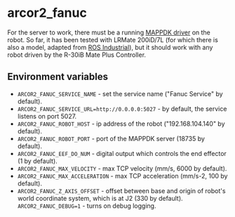# arcor2_fanuc

For the server to work, there must be a running [MAPPDK driver](https://github.com/torayeff/fanucpy) on the robot. So far, it has been tested with LRMate 200iD/7L (for which there is also a model, adapted from [ROS Industrial](https://github.com/ros-industrial/fanuc)), but it should work with any robot driven by the R-30iB Mate Plus Controller.

## Environment variables

- `ARCOR2_FANUC_SERVICE_NAME` - set the service name ("Fanuc Service" by default).
- `ARCOR2_FANUC_SERVICE_URL=http://0.0.0.0:5027` - by default, the service listens on port 5027.
- `ARCOR2_FANUC_ROBOT_HOST` - ip address of the robot ("192.168.104.140" by default).
- `ARCOR2_FANUC_ROBOT_PORT` - port of the MAPPDK server (18735 by default).
- `ARCOR2_FANUC_EEF_DO_NUM` - digital output which controls the end effector (1 by default).
- `ARCOR2_FANUC_MAX_VELOCITY` - max TCP velocity (mm/s, 6000 by default).
- `ARCOR2_FANUC_MAX_ACCELERATION` - max TCP acceleration (mm/s-2, 100 by default).
- `ARCOR2_FANUC_Z_AXIS_OFFSET` - offset between base and origin of robot's world coordinate system, which is at J2 (330 by default). 
 `ARCOR2_FANUC_DEBUG=1` - turns on debug logging.